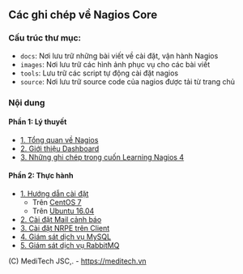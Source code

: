 ## Các ghi chép về Nagios Core

### Cấu trúc thư mục:

- `docs`: Nơi lưu trữ những bài viết về cài đặt, vận hành Nagios
- `images`: Nơi lưu trữ các hình ảnh phục vụ cho các bài viết
- `tools`: Lưu trữ các script tự động cài đặt nagios
- `source`: Nơi lưu trữ source code của nagios được tải từ trang chủ

### Nội dung

#### Phần 1: Lý thuyết

- [1. Tổng quan về Nagios](docs/lythuyet-nagios/1.TongQuan.md)
- [2. Giới thiệu Dashboard](docs/lythuyet-nagios/2.Dashboard.md)
- [3. Những ghi chép trong cuốn Learning Nagios 4](https://github.com/meditechopen/meditech-ghichep-nagios/blob/master/docs/lythuyet-nagios/3.Soft%26Hard-States.md)

#### Phần 2: Thực hành

- [1. Hướng dẫn cài đặt](docs/thuchanh-nagios/)
    - Trên [CentOS 7](docs/thuchanh-nagios/1.Setup-CentOS-7.md)
    - Trên [Ubuntu 16.04](docs/thuchanh-nagios/1.Setup-Ubuntu-16.04.md)
- [2. Cài đặt Mail cảnh báo](docs/thuchanh-nagios/2.Setup-Mail-alert.md)
- [3. Cài đặt NRPE trên Client](docs/thuchanh-nagios/3.Setup-NagiosNRPE.md)
- [4. Giám sát dịch vụ MySQL](docs/thuchanh-nagios/4.Monitor-MySQL.md)
- [5. Giám sát dịch vụ RabbitMQ](docs/thuchanh-nagios/5.Monitor-RabbitMQ.md)

(C) MediTech JSC,. - https://meditech.vn